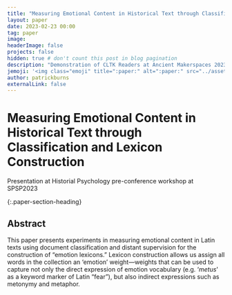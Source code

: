 ```yaml
---
title: "Measuring Emotional Content in Historical Text through Classification and Lexicon Construction"
layout: paper
date: 2023-02-23 00:00
tag: paper
image:
headerImage: false
projects: false
hidden: true # don't count this post in blog pagination
description: "Demonstration of CLTK Readers at Ancient Makerspaces 2023"
jemoji: '<img class="emoji" title=":paper:" alt=":paper:" src="../assets/images/paper-icon.png" height="20" width="20" align="absmiddle">'
author: patrickburns
externalLink: false
---
```


# Measuring Emotional Content in Historical Text through Classification and Lexicon Construction
Presentation at Historial Psychology pre-conference workshop at SPSP2023

{:.paper-section-heading}
## Abstract

This paper presents experiments in measuring emotional content in Latin texts using document classification and distant supervision for the construction of “emotion lexicons.” Lexicon construction allows us assign all words in the collection an ‘emotion’ weight—weights that can be used to capture not only the direct expression of emotion vocabulary (e.g. ‘*metus*' as a keyword marker of Latin “fear”), but also indirect expressions such as metonymy and metaphor.
